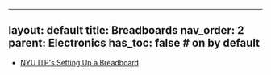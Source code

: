 
---
layout: default
title: Breadboards
nav_order: 2
parent: Electronics
has_toc: false # on by default
---

- [NYU ITP's Setting Up a Breadboard](https://itp.nyu.edu/physcomp/labs/labs-electronics/breadboard/)
